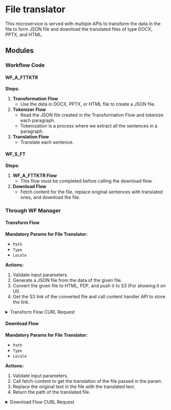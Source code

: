 # File translator

This microservice is served with multiple APIs to transform the data in the file to form JSON file and download the translated files of type DOCX, PPTX, and HTML.

## Modules

### Workflow Code

#### WF_A_FTTKTR

**Steps:**

1. **Transformation Flow**  
   - Use the data in DOCX, PPTX, or HTML file to create a JSON file.
2. **Tokenizer Flow**  
   - Read the JSON file created in the Transformation Flow and tokenize each paragraph.
   - Tokenization is a process where we extract all the sentences in a paragraph.
3. **Translation Flow**  
   - Translate each sentence.

#### WF_S_FT

**Steps:**

1. **WF_A_FTTKTR Flow**  
   - This flow must be completed before calling the download flow.
2. **Download Flow**  
   - Fetch content for the file, replace original sentences with translated ones, and download the file.

### Through WF Manager

#### Transform Flow

**Mandatory Params for File Translator:**

- `Path`
- `Type`
- `Locale`

**Actions:**

1. Validate input parameters.
2. Generate a JSON file from the data of the given file.
3. Convert the given file to HTML, PDF, and push it to S3 (For showing it on UI).
4. Get the S3 link of the converted file and call content handler API to store the link.

<details>
<summary>Transform Flow CURL Request</summary>

```bash
curl --location --request POST 'https://auth.anuvaad.org/anuvaad-etl/wf-manager/v1/workflow/async/initiate' \
--header 'auth-token: AUTHTOKEN' \
--header 'content-type: application/json' \
--data-raw '{
   "workflowCode": "WF_A_FTTKTR",
   "jobName": "HTML FILE.html",
   "jobDescription": "",
   "files": [
       {
           "path": "f3cf11bd-c6b8-4ea2-9bd2-9828b9847c8a.html",
           "type": "html",
           "locale": "en",
           "model": {...},
           "context": "JUDICIARY",
           "modifiedSentences": "A"
       }
   ]
}'
```
</details>

#### Download Flow

**Mandatory Params for File Translator:**

- `Path`
- `Type`
- `Locale`

**Actions:**

1. Validate input parameters.
2. Call fetch-content to get the translation of the file passed in the param.
3. Replace the original text in the file with the translated text.
4. Return the path of the translated file.

<details>
<summary>Download Flow CURL Request</summary>

```bash
curl --location --request POST 'https://auth.anuvaad.org/anuvaad-etl/wf-manager/v1/workflow/sync/initiate' \
--header 'auth-token: AUTHTOKEN' \
--header 'Content-Type: application/json' \
--data-raw '{
   "workflowCode": "WF_S_FT",
   "jobName": "ch 2 communication skills.docx",
   "jobDescription": "",
   "files": [
       {
           "path": "A_FTTTR-RJjbi-1623847596274|DOCX-8f8c43a9-ac35-407f-874e-51d91be7f433.json",
           "type": "json",
           "locale": "en",
           "model": {...},
           "context": "JUDICIARY",
           "modifiedSentences": "A"
       }
   ]
}'
```
</details>
